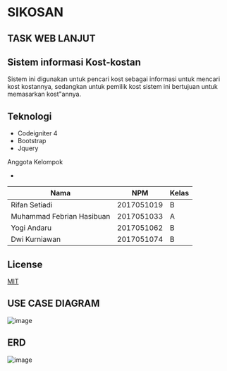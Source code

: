 # SIKOSAN

## TASK WEB LANJUT

## Sistem informasi Kost-kostan

Sistem ini digunakan untuk pencari kost sebagai informasi untuk mencari kost kostannya,
sedangkan untuk pemilik kost sistem ini bertujuan untuk memasarkan kost"annya.

## Teknologi

- Codeigniter 4
- Bootstrap
- Jquery

Anggota Kelompok

-

| Nama                      | NPM        | Kelas |
| ------------------------- | ---------- | ----- |
| Rifan Setiadi             | 2017051019 | B     |
| Muhammad Febrian Hasibuan | 2017051033 | A     |
| Yogi Andaru               | 2017051062 | B     |
| Dwi Kurniawan             | 2017051074 | B     |

## License

[MIT](https://choosealicense.com/licenses/mit/)

## USE CASE DIAGRAM

![image](https://user-images.githubusercontent.com/49912837/193618998-8a095a50-d9c6-4a14-a2b1-0b1b1ffb4f68.png)

## ERD

![image](https://user-images.githubusercontent.com/83405871/193564475-ad73ef9b-3e72-4f1a-ac1d-19e29ad84c87.png)
